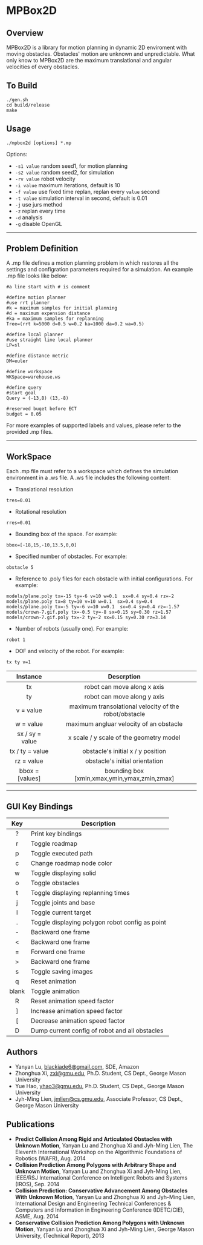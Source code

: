 # MPBox2D

## Overview

MPBox2D is a library for motion planning in dynamic 2D enviroment with moving obstacles. Obstacles' motion are unknown and unpredictable. What only know to MPBox2D are the maximum translational and angular velocities of every obstacles.


## To Build

```
./gen.sh
cd build/release
make
```

## Usage

```
./mpbox2d [options] *.mp
```
Options:

* `-s1 value` random seed1, for motion planning
* `-s2 value` random seed2, for simulation
* `-rv value` robot velocity
* `-i value` maximum iterations, default is 10
* `-f value` use fixed time replan, replan every `value` second
* `-t value` simulation interval in second, default is 0.01
* `-j` use jurs method
* `-z` replan every time
* `-d` analysis
* `-g` disable OpenGL

----

## Problem Definition 

A .mp file defines a motion planning problem in which restores all the settings and configration parameters required for a simulation.
An example .mp file looks like below:

```
#a line start with # is comment

#define motion planner
#use rrt planner
#k = maximum samples for initial planning
#d = maximum expension distance
#ka = maximum samples for replanning
Tree=(rrt k=5000 d=0.5 w=0.2 ka=1000 da=0.2 wa=0.5)

#define local planner
#use straight line local planner
LP=sl

#define distance metric
DM=euler

#define workspace
WKSpace=warehouse.ws

#define query
#start goal
Query = (-13,8) (13,-8)

#reserved buget before ECT
budget = 0.05
```

For more examples of supported labels and values, please refer to the provided .mp files.

----

## WorkSpace

Each .mp file must refer to a workspace which defines the simulation environment in a .ws file. A .ws file includes the following content:

* Translational resolution

```
tres=0.01
```

* Rotational resolution

```
rres=0.01
```

* Bounding box of the space. For example:

```
bbox=[-18,15,-10,13.5,0,0]
```

* Specified number of obstacles. For example:

```
obstacle 5
```

* Reference to .poly files for each obstacle with initial configurations. For example:

```
models/plane.poly tx=-15 ty=-6 v=10 w=0.1  sx=0.4 sy=0.4 rz=-2
models/plane.poly tx=8 ty=10 v=10 w=0.1  sx=0.4 sy=0.4
models/plane.poly tx=-5 ty=-6 v=10 w=0.1  sx=0.4 sy=0.4 rz=-1.57
models/crown-7.gif.poly tx=-0.5 ty=-8 sx=0.15 sy=0.30 rz=1.57
models/crown-7.gif.poly tx=-2 ty=-2 sx=0.15 sy=0.30 rz=3.14
```

* Number of robots (usually one). For example:

```
robot 1
```

* DOF and velocity of the robot. For example:

```
tx ty v=1
```


| Instance  | Descrption |
|:---------:|:-----------:|
| tx        | robot can move along x axis |
| ty        | robot can move along y axis |
| v = value | maximum transolational velocity of the robot/obstacle |
| w = value | maximum angluar velocity of an obstacle |
| sx / sy = value | x scale / y scale of the geometry model |
| tx / ty = value | obstacle's initial x / y position |
| rz = value | obstacle's initial orientation |
| bbox = [values] | bounding box [xmin,xmax,ymin,ymax,zmin,zmax] |

----

## GUI Key Bindings

| Key     | Description   | 
|:-------:| ------------- |
| ? | Print key bindings |
| r | Toggle roadmap |
| p | Toggle executed path |
| c | Change roadmap node color |
| w | Toggle displaying solid |
| o | Toggle obstacles |
| t | Toggle displaying replanning times |
| j | Toggle joints and base |
| l | Toggle current target |
| . | Toggle displaying polygon robot config as point |
| - | Backward one frame |
| < | Backward one frame |
| = | Forward one frame |
| > | Backward one frame |
| s | Toggle saving images |
| q | Reset animation |
| blank | Toggle animation |
| R | Reset animation speed factor |
| ] | Increase animation speed factor |
| [ | Decrease animation speed factor |
| D | Dump current config of robot and all obstacles |

## Authors

* Yanyan Lu, [blackjade6@gmail.com](mailto:blackjade6@gmail.com), SDE, Amazon
* Zhonghua Xi, [zxi@gmu.edu](mailto:zxi@gmu.edu), Ph.D. Student, CS Dept., George Mason University 
* Yue Hao, [yhao3@gmu.edu](mailto:yhao3@gmu.edu), Ph.D. Student, CS Dept., George Mason University 
* Jyh-Ming Lien, [jmlien@cs.gmu.edu](mailto:jmlien@cs.gmu.edu), Associate Professor, CS Dept., George Mason University 



## Publications
* **Predict Collision Among Rigid and Articulated Obstacles with Unknown Motion**, Yanyan Lu and Zhonghua Xi and Jyh-Ming Lien, The Eleventh International Workshop on the Algorithmic Foundations of Robotics (WAFR), Aug. 2014 
* **Collision Prediction Among Polygons with Arbitrary Shape and Unknown Motion**, Yanyan Lu and Zhonghua Xi and Jyh-Ming Lien, IEEE/RSJ International Conference on Intelligent Robots and Systems (IROS), Sep. 2014
* **Collision Prediction: Conservative Advancement Among Obstacles With Unknown Motion**, Yanyan Lu and Zhonghua Xi and Jyh-Ming Lien, International Design and Engineering Technical Conferences & Computers and Information in Engineering Conference (IDETC/CIE), ASME, Aug. 2014 
* **Conservative Collision Prediction Among Polygons with Unknown Motion**, Yanyan Lu and Zhonghua Xi and Jyh-Ming Lien, George Mason University, (Technical Report), 2013

